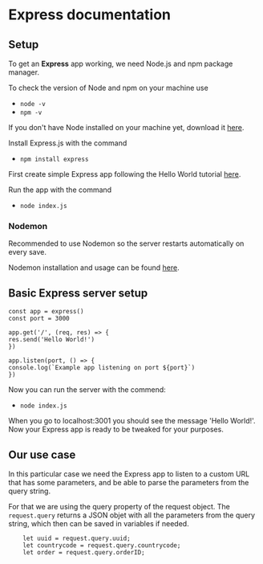 # Express documentation

## Setup

To get an **Express** app working, we need Node.js and npm package manager.

To check the version of Node and npm on your machine use

- `node -v`
- `npm -v`

If you don't have Node installed on your machine yet, download it [here](https://nodejs.org/en/download/).

Install Express.js with the command

- `npm install express`

First create simple Express app following the Hello World tutorial [here](https://expressjs.com/en/starter/hello-world.html).

Run the app with the command

- `node index.js`

### Nodemon

Recommended to use Nodemon so the server restarts automatically on every save.

Nodemon installation and usage can be found [here](https://www.npmjs.com/package/nodemon).

## Basic Express server setup

```const express = require('express')
const app = express()
const port = 3000

app.get('/', (req, res) => {
res.send('Hello World!')
})

app.listen(port, () => {
console.log(`Example app listening on port ${port}`)
})

```

Now you can run the server with the commend:

- `node index.js`

When you go to localhost:3001 you should see the message 'Hello World!'. Now your Express app is ready to be tweaked for your purposes.

## Our use case

In this particular case we need the Express app to listen to a custom URL that has some parameters, and be able to parse the parameters from the query string.

For that we are using the query property of the request object. The `request.query` returns a JSON objet with all the parameters from the query string, which then can be saved in variables if needed.

```
    let uuid = request.query.uuid;
    let countrycode = request.query.countrycode;
    let order = request.query.orderID;
```

